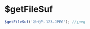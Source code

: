 # $getFileSuf

<ContainerBox title="介绍">
<template #desc>
有些时候我们只想要文件后缀名来判断

但好像又被 [判断是否为指定类型的文件链接](/Functions/custom/UrlFileType.html) 给替代了
</template>
</ContainerBox>

<ContainerBox title="基础用法">
<template #desc>
如果后缀有大写字母，将自动转换为小写
</template>

```js
$getFileSuf('冷弋白.123.JPEG'); //jpeg
```

<ShowCode>
<template #codes>

```js
export function $getFileSuf(str) {
  return str.replace(/.+\./, '').toLowerCase();
}
```

</template>
</ShowCode>
</ContainerBox>
